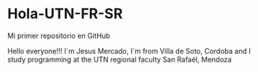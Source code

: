 # Hola-UTN-FR-SR

Mi primer repositorio en GitHub

Hello everyone!!!
I´m Jesus Mercado, I´m from Villa de Soto, Cordoba and I study programming at the UTN regional faculty San Rafaél, Mendoza   
